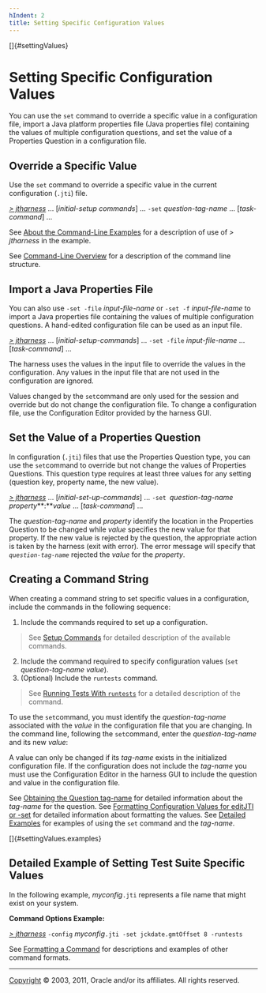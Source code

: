 ```yaml
---
hIndent: 2
title: Setting Specific Configuration Values
---
```


[]{#settingValues}

# Setting Specific Configuration Values

You can use the `set` command to override a specific value in a configuration file, import a Java
platform properties file (Java properties file) containing the values of multiple configuration
questions, and set the value of a Properties Question in a configuration file.

## Override a Specific Value

Use the `set` command to override a specific value in the current configuration (`.jti`) file.

[*\> jtharness*](aboutExamples.html) \... \[*initial-setup commands*\] \... `-set`
*question-tag-name* \... \[*task-command*\] \...

See [About the Command-Line Examples](aboutExamples.html) for a description of use of *\> jtharness*
in the example.

See [Command-Line Overview](commandLine.html) for a description of the command line structure.

## Import a Java Properties File

You can also use `-set -file` *input-file-name* or `-set -f` *input-file-name* to import a Java
properties file containing the values of multiple configuration questions. A hand-edited
configuration file can be used as an input file.

[*\> jtharness*](aboutExamples.html) \... \[*initial-setup-commands*\] \... `-set -file`
*input-file-name* \... \[*task-command*\] \...

The harness uses the values in the input file to override the values in the configuration. Any
values in the input file that are not used in the configuration are ignored.

Values changed by the `set`command are only used for the session and override but do not change the
configuration file. To change a configuration file, use the Configuration Editor provided by the
harness GUI.

## Set the Value of a Properties Question

In configuration (`.jti`) files that use the Properties Question type, you can use the `set`command
to override but not change the values of Properties Questions. This question type requires at least
three values for any setting (question key, property name, the new value).

[*\> jtharness*](aboutExamples.html) \... \[*initial-set-up-commands*\] \...
`-set `*question-tag-name* *property***:***value* \... \[*task-command*\] \...

The *question-tag-name* and *property* identify the location in the Properties Question to be
changed while *value* specifies the new value for that property. If the new value is rejected by the
question, the appropriate action is taken by the harness (exit with error). The error message will
specify that *`question-tag-name`* rejected the *value* for the *property*.

## Creating a Command String

When creating a command string to set specific values in a configuration, include the commands in
the following sequence:

1.  Include the commands required to set up a configuration.

> See [Setup Commands](setupCommands.html) for detailed description of the available commands.

2.  Include the command required to specify configuration values (`set` *question-tag-name*
    *value*).
3.  (Optional) Include the `runtests` command.

> See [Running Tests With `runtests`](runTests.html) for a detailed description of the command.

To use the `set`command, you must identify the *question-tag-name* associated with the *value* in
the configuration file that you are changing. In the command line, following the `set`command, enter
the *question-tag-name* and its new *value*:

A value can only be changed if its *tag-name* exists in the initialized configuration file. If the
configuration does not include the *tag-name* you must use the Configuration Editor in the harness
GUI to include the question and value in the configuration file.

See [Obtaining the Question tag-name](tagName.html) for detailed information about the *tag-name*
for the question. See [Formatting Configuration Values for editJTI or -set](configValues.html) for
detailed information about formatting the values. See [Detailed Examples](#settingValues.examples)
for examples of using the `set` command and the *tag-name*.

[]{#settingValues.examples}

## Detailed Example of Setting Test Suite Specific Values

In the following example, *myconfig*`.jti` represents a file name that might exist on your system.

**Command Options Example:**

[*\> jtharness*](aboutExamples.html) `-config` *myconfig*`.jti -set jckdate.gmtOffset 8 -runtests`

See [Formatting a Command](formatCommands.html) for descriptions and examples of other command
formats.

----------------------------------------------------------------------------------------------------

[Copyright](../copyright.html) © 2003, 2011, Oracle and/or its affiliates. All rights reserved.
